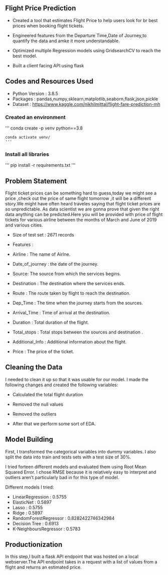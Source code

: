 ## Flight Price Prediction

* Created a tool that estimates Flight Price to help users look for br best prices when booking flight tickets.

* Engineered features from the Departure Time,Date of Journey,to quantify the data and amke it more understandable.

* Optimized multiple Regression models using GridsearchCV to reach the best model.

* Built a client facing API using flask


## Codes and Resources Used

* Python Version : 3.8.5
* Packages : pandas,numpy,sklearn,matplotlib,seaborn,flask,json,pickle
* Dataset : https://www.kaggle.com/nikhilmittal/flight-fare-prediction-mh


### Created an environment

'''
    conda create -p venv python==3.8
    
    conda activate venv/
    '''

### Install all libraries

'''
    pip install -r requirements.txt
    '''

## Problem Statement 

Flight ticket prices can be something hard to guess,today we might see a price ,check out the price of same flight tomorrow ,it will be a different story.We might have often heard traveles saying that flight ticket prices are so unpredictable. As data scientist we are gonna prove that given the right data anything can be predicted.Here you will be provided with price of flight tickets for various airline between the months of March and June of 2019 and various cities.

* Size of test set : 2671 records

* Features :

* Airline : The name of Airlne.
* Date_of_journey : the date of the journey.
* Source: The source from which the services begins.
* Destination : The destination where the services ends.
* Route : The route taken by flight to reach the destination.
* Dep_Time : The time when the journey starts from the sources.
* Arrival_Time : Time of arrival at the destination.
* Duration : Total duration of the flight.
* Total_stops : Total stops between the sources and destination .
* Additional_Info : Additional information about the flight.
* Price : The price of the ticket.

## Cleaning the Data

I needed to clean it up so that it was usable for our model. I made the following changes and created the following variables:

* Calculated the total flight duration
* Removed the null values
* Removed the outliers

* After that we perform some sort of EDA.

## Model Building

First, I transformed the categorical variables into dummy variables. I also split the data into train and tests sets with a test size of 30%.

I tried forteen different models and evaluated them using Root Mean Squared Error. I chose RMSE because it is relatively easy to interpret and outliers aren’t particularly bad in for this type of model.

Different models I tried:

* LinearRegression : 0.5755
* ElasticNet : 0.5897
* Lasso : 0.5755
* Ridge : 0.5897
* RandomForestRegressor : 0.8282422746342984
* Decision Tree : 0.6913
* K-NeighboursRegressor : 0.5783

## Productionization

In this step,I built a flask API endpoint that was hosted on a local webserver.The API endpoint takes in a request with a list of values from a flight and returns an estimated price.






































































































































































